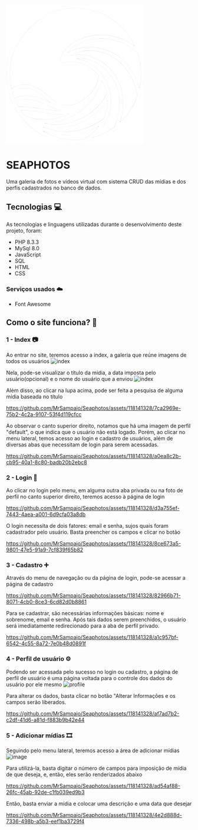 <!-- <img src="https://github.com/MrSampaio/Seaphotos/blob/master/public/assets/logowhite.png" width="150" height="150"> -->

![logo](https://github.com/MrSampaio/Seaphotos/blob/master/public/assets/logowhite.png)
# SEAPHOTOS

Uma galeria de fotos e vídeos virtual com sistema CRUD das mídias e dos perfis cadastrados no banco de dados.

## Tecnologias 💻

As tecnologias e linguagens utilizadas durante o desenvolvimento deste projeto, foram:

* PHP 8.3.3
* MySql 8.0
* JavaScript
* SQL
* HTML
* CSS

### Serviços usados ☁️

* Font Awesome

## Como o site funciona? 🤔

### 1 - Index 📷

Ao entrar no site, teremos acesso a index, a galeria que reúne imagens de todos os usuários
![index](https://github.com/MrSampaio/Seaphotos/assets/118141328/de57ac98-103e-42c8-96c1-fee8198a32b5)

Nela, pode-se visualizar o título da mídia, a data imposta pelo usuário(opcional) e o nome do usuário que a enviou
![index](https://github.com/MrSampaio/Seaphotos/assets/118141328/45a84406-ac8b-4f42-9fc7-87d9d291beb0)

Além disso, ao clicar na lupa acima, pode ser feita a pesquisa de alguma mídia baseada no título

https://github.com/MrSampaio/Seaphotos/assets/118141328/7ca2969e-75b2-4c2a-9107-53f4d119cfcc

Ao observar o canto superior direito, notamos que há uma imagem de perfil "default", o que indica que o usuário não está logado.
Porém, ao clicar no menu lateral, temos acesso ao login e cadastro de usuários, além de diversas abas que necessitam de login para serem acessadas.

https://github.com/MrSampaio/Seaphotos/assets/118141328/a0ea8c2b-cb95-40a1-8c80-badb20b2ebc8

### 2 - Login 🔐

Ao clicar no login pelo menu, em alguma outra aba privada ou na foto de perfil no canto superior direito, teremos acesso à página de login

https://github.com/MrSampaio/Seaphotos/assets/118141328/d3a755ef-7443-4aea-a001-6d9cfa03a8db

O login necessita de dois fatores: email e senha, sujos quais foram cadastrador pelo usuário. Basta preencher os campos e clicar no botão

https://github.com/MrSampaio/Seaphotos/assets/118141328/8ce673a5-9801-47e5-91a9-7cf839f65b82

### 3 - Cadastro ➕

Através do menu de navegação ou da página de login, pode-se acessar a página de cadastro

https://github.com/MrSampaio/Seaphotos/assets/118141328/82966b71-8071-4cb0-8ce3-6cd82d0b8861

Para se cadastrar, são necessárias informações básicas: nome e sobrenome, email e senha.
Após tais dados serem preenchidos, o usuário será imediatamente redirecionado para a aba de perfil privado.

https://github.com/MrSampaio/Seaphotos/assets/118141328/a1c957bf-6542-4c55-8a72-7e0b48d0891f

### 4 - Perfil de usuário ⚙️

Podendo ser acessada pelo sucesso no login ou cadastro, a página de perfil de usuário é uma página voltada para o controle dos dados do usuário por ele mesmo
![profile](https://github.com/MrSampaio/Seaphotos/assets/118141328/4e4cf979-7f07-4cfc-9293-bf5dd299e9eb)

Para alterar os dados, basta clicar no botão "Alterar Informações e os campos serão liberados.

https://github.com/MrSampaio/Seaphotos/assets/118141328/af7ad7b2-c2df-41d6-a81d-f883b9b42e44

### 5 - Adicionar mídias 🎞️

Seguindo pelo menu lateral, teremos acesso a área de adicionar mídias
![image](https://github.com/MrSampaio/Seaphotos/assets/118141328/fafbb0ab-c75d-4081-b7cf-6514501058f6)

Para utilizá-la, basta digitar o número de campos para imposição de mídia de que deseja, e, então, eles serão renderizados abaixo

https://github.com/MrSampaio/Seaphotos/assets/118141328/ad54af88-26fc-45ab-92de-c1fb039ed9b3

Então, basta enviar a mídia e colocar uma descrição e uma data que desejar

https://github.com/MrSampaio/Seaphotos/assets/118141328/4e2d888d-7336-498b-a5b3-eef1ba3729f4



































